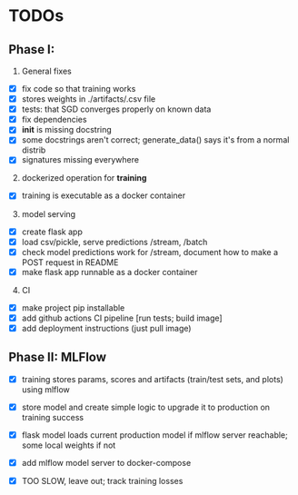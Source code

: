 # TODOs

## Phase I:

1. General fixes
- [x] fix code so that training works
- [x] stores weights in ./artifacts/<date>.csv file
- [x] tests: that SGD converges properly on known data
- [x] fix dependencies
- [x] __init__ is missing docstring
- [x] some docstrings aren't correct; generate_data() says it's from a normal distrib
- [x] signatures missing everywhere
2. dockerized operation for **training** 
- [x] training is executable as a docker container
3. model serving
- [x] create flask app
- [x] load csv/pickle, serve predictions /stream, /batch
- [x] check model predictions work for /stream, document how to make a POST request in README
- [x] make flask app runnable as a docker container
4. CI
- [x] make project pip installable
- [x] add github actions CI pipeline [run tests; build image]
- [x] add deployment instructions (just pull image)
 
## Phase II: MLFlow

- [x] training stores params, scores and artifacts (train/test sets, and plots) using mlflow
- [x] store model and create simple logic to upgrade it to production on training success
- [x] flask model loads current production model if mlflow server reachable; some local weights if not
- [x] add mlflow model server to docker-compose
- [x] TOO SLOW, leave out; track training losses

